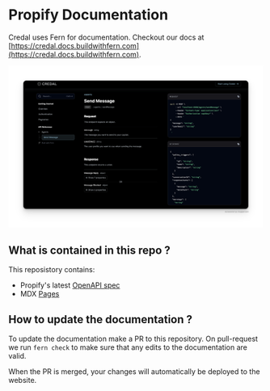 # Propify Documentation

Credal uses Fern for documentation. Checkout our docs at [https://credal.docs.buildwithfern.com](https://credal.docs.buildwithfern.com).

![Preview](./preview.png)

## What is contained in this repo ?

This reposistory contains:

- Propify's latest [OpenAPI spec](./fern/openapi/openapi.yml)
- MDX [Pages](./fern/docs/pages/)

## How to update the documentation ?

To update the documentation make a PR to this
repository. On pull-request we run `fern check`
to make sure that any edits to the documentation
are valid.

When the PR is merged, your changes will
automatically be deployed to the website.
